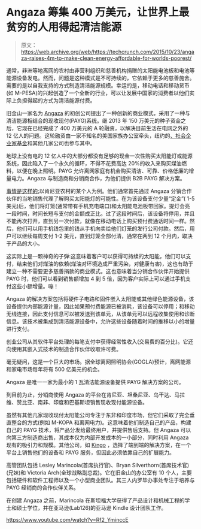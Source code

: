 # Angaza 筹集 400 万美元，让世界上最贫穷的人用得起清洁能源 

> 原文：<https://web.archive.org/web/https://techcrunch.com/2015/10/23/angaza-raises-4m-to-make-clean-energy-affordable-for-worlds-poorest/>

通常，非洲等地离网的农村由非营利组织和慈善机构捐赠的太阳能电池板和电池等能源设备发电。然而，问题是这种模式是不可持续的，它依赖于更多的慈善施舍。需要的是以自我支持的方式制造清洁能源规模。幸运的是，移动电话和移动货币(如 M-PESA)的兴起创造了一个全新的行业，可以让发展中国家的消费者以他们实际上负担得起的方式为清洁能源付费。

旧金山一家名为 [Angaza](https://web.archive.org/web/20221116230535/http://www.angazadesign.com/) 的初创公司提出了一种创新的商业模式，采用了一种与清洁能源相结合的现收现付(PAYG)系统。继 2013 年 150 万美元的种子资金之后，它现在已经完成了 400 万美元的 A 轮融资，以解决目前生活在电网之外的 12 亿人的问题。这轮融资由一家不知名的美国家族办公室牵头，纽约的[、社会企业家基金](https://web.archive.org/web/20221116230535/http://www.tsef.com/)和其他几家公司也参与其中。

地球上没有电的 12 亿人中的大部分都没有足够的现金一次性购买太阳能灯或能源系统，因此陷入了一个永久的循环，不得不花费高达 20%的收入来购买煤油燃料，以便在晚上照明。PAYG 允许离网家庭有机会购买清洁、可靠、价格低廉的增量电力。Angaza 与制造商和分销商合作，为他们提供 B2B PAYG 解决方案。

[事情是这样的:](https://web.archive.org/web/20221116230535/https://docs.google.com/a/mbites.com/spreadsheets/d/1Ror4wyNK2YIz4TKz242G7-k6B5vwBTx1Bgi6syYOKqw/edit?usp=sharing)以肯尼亚农村的某个人为例。他们通常首先通过 Angaza 分销合作伙伴的当地销售代理了解购买太阳能灯的可能性。在为该设备支付少量“定金”( 1-5 美元)后，他们将灯笼(通常带有手机充电端口)和太阳能电池板带回家。提灯会亮一段时间，时间长短与支付的金额成正比。过了这段时间后，该设备将停用，并且不能再次打开，直到另一次付款，就像在移动电话上购买预付费通话时间一样。然后，他们可以用手机钱包里的钱从手机向卖给他们灯笼的发行公司付款。然后，用户可以继续每周支付 1-2 美元，直到灯笼全部付清，通常在两到 12 个月内，取决于产品的大小。

这实际上是一颗神奇的子弹:这意味着客户可以获得可持续的太阳能，他们可以支付，结束他们对煤油的依赖(煤油对环境造成严重污染，对健康有害)，这也有助于建立一种不需要更多慈善捐款的商业模式。这也意味着当分销合作伙伴开始提供 PAYG 时，他们可以看到销售额增加 4 到 5 倍，因为客户实际上可以通过手机支付这些小额增量。嘣！

Angaza 的解决方案包括将硬件子电路和固件嵌入太阳能或其他绿色能源设备，该设备提供内部能源计量，因此如果预付费能源已被消耗，该设备可以停用；和移动无线连接，因此支付信息可以被发送到该单元，从该单元可以远程收集使用和诊断信息。该技术被集成到清洁能源设备中，允许这些设备随着时间的推移以小的增量进行支付。

创业公司从其软件平台处理的每笔支付中获得经常性收入(交易费的百分比)。它还向使用其嵌入式技术的制造合作伙伴收取许可费。

毫无疑问，这是一个巨大的市场。据全球离网照明协会(GOGLA)预计，离网能源和家电市场每年将有 500 亿美元的机会。

Angaza 是唯一一家为最小的 1 瓦清洁能源设备提供 PAYG 解决方案的公司。

到目前为止，分销商使用 Angaza 的平台在肯尼亚、坦桑尼亚、乌干达、马拉维、赞比亚、南非、印度和巴基斯坦销售现收现付能源设备。

虽然有其他几家现收现付太阳能公司专注于东非和印度市场，但它们采取了完全垂直整合的方式(例如 M-KOPA 和离网电力)。这意味着他们制造自己的产品，构建自己的 PAYG 技术，将产品分发给最终用户，并提供售后支持。但 Angaza 可以向第三方制造商出售，其成本仅为内部开发成本的一小部分，同时利用 Angaza 现有的吸引力和规模。其他公司，如 [Kingo](https://web.archive.org/web/20221116230535/http://kingoenergy.com/service-technology/) ，选择了端到端的解决方案，在一个平台上销售他们的设备和 PAYG 服务，但因此必须依靠自己的扩展能力。

高管团队包括 Lesley Marincola(首席执行官)、Bryan Silverthorn(首席技术官)(兄妹)和 Victoria Arch(全球战略副总裁)。它在旧金山的办公室有 10 个人，主要包括硬件和软件工程师以及一个小型商业团队。其三人内罗毕办事处专注于培养与 PAYG 经销商的合作伙伴关系。

在创建 Angaza 之前，Marincola 在斯坦福大学获得了产品设计和机械工程的学士和硕士学位，并在亚马逊(Lab126)的亚马逊 Kindle 设计团队工作。

https://www.youtube.com/watch?v=Rf2_YminccE